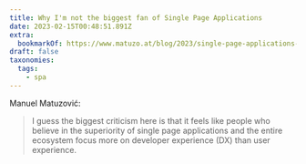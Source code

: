 ```yaml
---
title: Why I'm not the biggest fan of Single Page Applications
date: 2023-02-15T00:48:51.891Z
extra:
  bookmarkOf: https://www.matuzo.at/blog/2023/single-page-applications-criticism/
draft: false
taxonomies:
  tags:
    - spa
---
```

Manuel Matuzović:

> I guess the biggest criticism here is that it feels like people who believe in the superiority of single page applications and the entire ecosystem focus more on developer experience (DX) than user experience.
